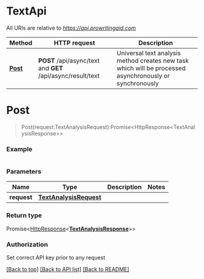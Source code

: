 # TextApi

All URIs are relative to *https://api.prowritingaid.com*

Method | HTTP request | Description
------------- | ------------- | -------------
[**Post**](TextApi.md#Post) | **POST** /api/async/text and **GET** /api/async/result/text | Universal text analysis method creates new task which will be processed asynchronously or synchronously  


<a name="Post"></a>
# **Post**
>  Post(request:TextAnalysisRequest):Promise\<HttpResponse\<TextAnalysisResponse\>\>



### Example
```typescript

```

### Parameters

Name | Type | Description  | Notes
------------- | ------------- | ------------- | -------------
 **request** | [**TextAnalysisRequest**](TextAnalysisRequest.md)|  | 

### Return type

Promise<[HttpResponse](HttpResponse.md)<[**TextAnalysisResponse**](TextAnalysisResponse.md)>>

### Authorization

Set correct API key prior to any request

[[Back to top]](#) [[Back to API list]](../README.md#documentation-for-api-endpoints) [[Back to README]](../README.md)

